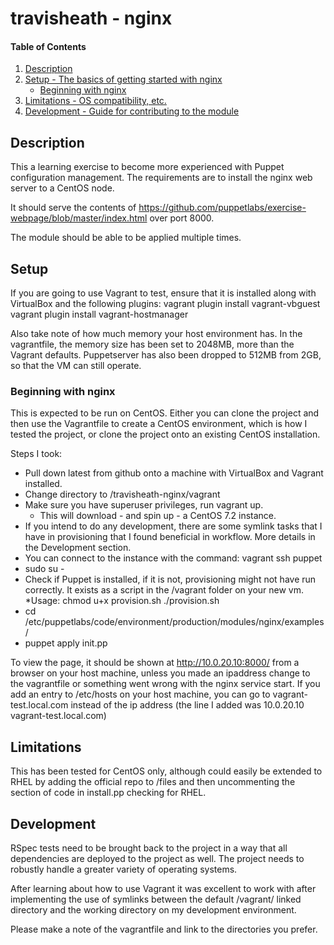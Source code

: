 # travisheath - nginx

#### Table of Contents

1. [Description](#description)
1. [Setup - The basics of getting started with nginx](#setup)
    * [Beginning with nginx](#beginning-with-nginx)
1. [Limitations - OS compatibility, etc.](#limitations)
1. [Development - Guide for contributing to the module](#development)

## Description

This a learning exercise to become more experienced with Puppet configuration management.
The requirements are to install the nginx web server to a CentOS node. 

It should serve the contents of https://github.com/puppetlabs/exercise-webpage/blob/master/index.html
over port 8000. 

The module should be able to be applied multiple times.

## Setup

If you are going to use Vagrant to test, ensure that it is installed along with VirtualBox and the following plugins:
vagrant plugin install vagrant-vbguest
vagrant plugin install vagrant-hostmanager

Also take note of how much memory your host environment has. In the vagrantfile, the memory size has been set to 2048MB, more than the Vagrant defaults. Puppetserver has also been dropped to 512MB from 2GB, so that the VM can still operate. 

### Beginning with nginx

This is expected to be run on CentOS. Either you can clone the project and then 
use the Vagrantfile to create a CentOS environment, which is how I tested the project,
or clone the project onto an existing CentOS installation.

Steps I took:
* Pull down latest from github onto a machine with VirtualBox and Vagrant installed.
* Change directory to /travisheath-nginx/vagrant
* Make sure you have superuser privileges, run vagrant up.
	* This will download - and spin up - a CentOS 7.2 instance.
* If you intend to do any development, there are some symlink tasks that I have in provisioning that I found beneficial in workflow. More details in the Development section.
* You can connect to the instance with the command: vagrant ssh puppet
* sudo su -
* Check if Puppet is installed, if it is not, provisioning might not have run correctly. It exists as a script in the /vagrant folder on your new vm. 
	*Usage: chmod u+x provision.sh
		        ./provision.sh 
* cd /etc/puppetlabs/code/environment/production/modules/nginx/examples/
* puppet apply init.pp

To view the page, it should be shown at http://10.0.20.10:8000/ from a browser on your host machine, unless you made an ipaddress change to the vagrantfile or something went wrong with the nginx service start.
If you add an entry to /etc/hosts on your host machine, you can go to vagrant-test.local.com instead of the ip address (the line I added was 10.0.20.10    vagrant-test.local.com)

## Limitations

This has been tested for CentOS only, although could easily be extended to RHEL by adding the official repo to /files
and then uncommenting the section of code in install.pp checking for RHEL.

## Development
RSpec tests need to be brought back to the project in a way that all dependencies are deployed to the project as well. The project needs to robustly handle a greater variety of operating systems. 

After learning about how to use Vagrant it was excellent to work with after implementing the use of symlinks between the default /vagrant/ linked directory and the working directory on my development environment.

Please make a note of the vagrantfile and link to the directories you prefer.  


